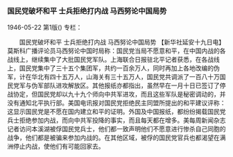 ### 国民党破坏和平  士兵拒绝打内战  马西努论中国局势

1946-05-22
第1版()
专栏：

　　国民党破坏和平
    士兵拒绝打内战
    马西努论中国局势
    【新华社延安十九日电】莫斯科广播评论员马西努论中国时局称：国民党当局不愿意和平，在中国内战的各战线上，继续集中了大批国民党军队。上海联合日报驻北平记者获悉，在各战线上，国民党集中了三十五个集团军，共约一百余万人，同时再加上各地改编的伪军，计在华北有四十五万人，山海关有三十五万人，国民党共调派了一百八十万国民党军与伪军部队进攻解放区。其他报纸亦都指出，虽然早在一月十日已签订了停战协定，但国民党却以九十九个师向中共军进攻，而且这些军队是秘密调动的，并没有通知北平执行部。美国电讯报对国民党拒绝民主同盟所提出的和平建议评称：这显示国民党是不愿在国内建立和平的证明。外国及中国报纸，都纷纷揭载国民党兵士拒绝参加内战，而向中共军投降的事实，而且每天都在增多。美每周新闻杂志记者访问本溪湖被俘国民党兵士，他们都一致声明他们不愿意进行惨杀自己同胞的战争，他们都是被骗来参加内战的。在其他区域，被俘的国民党官兵也都渴望在满洲停止内战，使他们有可能回家去。
